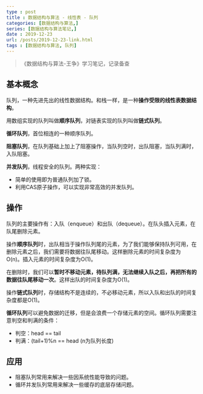 ```yaml
---
type : post
title : 数据结构与算法 - 线性表 - 队列
categories: [数据结构与算法,] 
series: [数据结构与算法笔记,]
date : 2019-12-23
url: /posts/2019-12-23-link.html 
tags : [数据结构与算法, 队列]
---
```


> 《数据结构与算法-王争》学习笔记，记录备查


## 基本概念

队列，一种先进先出的线性数据结构。和栈一样，是一种**操作受限的线性表数据结构**。

用数组实现的队列叫做**顺序队列**，对链表实现的队列叫做**链式队列**。

**循环队列**，首位相连的一种顺序队列。

**阻塞队列**，在队列基础上加上了阻塞操作，当队列空时，出队阻塞，当队列满时，入队阻塞。

**并发队列**，线程安全的队列。两种实现：

- 简单的使用即为普通队列加了锁。
- 利用CAS原子操作，可以实现非常高效的并发队列。

## 操作

队列的主要操作有：入队（enqueue）和出队（dequeue）。在队头插入元素，在队尾删除元素。

操作**顺序队列**时，出队相当于操作队列尾的元素，为了我们能够保持队列可用，在删除元素之后，我们需要将数据往队尾移动。这样删除元素的时间复杂度为O(n)。插入元素的时间复杂度为O(1)。

在删除时，我们可以**暂时不移动元素，待队列满，无法继续入队之后，再把所有的数据往队尾移动一次**。这样出队的时间复杂度为O(1)。


操作**链式队列**时，存储结构不是连续的，不必移动元素，所以入队和出队的时间复杂度都是O(1)。

**循环队列**可以避免数据的迁移，但是会浪费一个存储元素的空间。循环队列需要注意判空和判满的条件：

- 判空：head == tail 
- 判满：(tail+1)%n == head (n为队列长度)

## 应用

- 阻塞队列常用来解决一些因系统性能导致的问题。
- 循环并发队列常用来解决一些缓存的底层存储问题。

